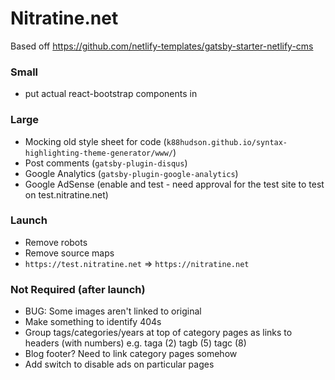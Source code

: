 # Nitratine.net

Based off https://github.com/netlify-templates/gatsby-starter-netlify-cms

### Small

- put actual react-bootstrap components in

### Large

- Mocking old style sheet for code (`k88hudson.github.io/syntax-highlighting-theme-generator/www/`)
- Post comments (`gatsby-plugin-disqus`)
- Google Analytics (`gatsby-plugin-google-analytics`)
- Google AdSense (enable and test - need approval for the test site to test on test.nitratine.net)

### Launch

- Remove robots
- Remove source maps
- `https://test.nitratine.net` => `https://nitratine.net`

### Not Required (after launch)

- BUG: Some images aren't linked to original
- Make something to identify 404s
- Group tags/categories/years at top of category pages as links to headers (with numbers) e.g. taga (2) tagb (5) tagc (8)
- Blog footer? Need to link category pages somehow
- Add switch to disable ads on particular pages
